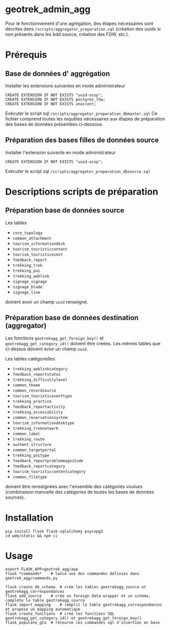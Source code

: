# geotrek_admin_agg

Pour le fonctionnement d'une agrégation, des étapes nécessaires sont décrites dans `/scripts/aggregator_preparation.sql` (création des uuids si non présents dans les bdd source, création des FDW, etc.).
 

# Prérequis

## Base de données d' aggrégation 
Installer les extensions suivantes en mode administrateur

```
CREATE EXTENSION IF NOT EXISTS "uuid-ossp";
CREATE EXTENSION IF NOT EXISTS postgres_fdw;
CREATE EXTENSION IF NOT EXISTS unaccent;
```

Exécuter le script sql `/scripts/aggregator_preparation_dbmaster.sql` 
Ce fichier comprend toutes les requêtes nécessaires aux étapes de préparation des bases de données présentées ci-dessous.

## Préparation des bases filles de données source
Installer l'extension suivante en mode administrateur

```
CREATE EXTENSION IF NOT EXISTS "uuid-ossp";
```

Exécuter le script sql `/scripts/aggregator_preparation_dbsource.sql` 

# Descriptions scripts de préparation
## Préparation base de données source

Les tables
- `core_topology`
- `common_attachment`
- `tourism_informationdesk`
- `tourism_touristiccontent`
- `tourism_touristicevent`
- `feedback_report`
- `trekking_trek`
- `trekking_poi`
- `trekking_weblink`
- `signage_signage`
- `signage_blade`
- `signage_line`

doivent avoir un champ `uuid` renseigné.

## Préparation base de données destination (aggregator)

Les fonctions `geotrekagg_get_foreign_key()` et `geotrekagg_get_category_id()` doivent être créées. Les mêmes tables que ci-dessus doivent avoir un champ `uuid`.

Les tables catégorielles
- `trekking_weblinkcategory`
- `feedback_reportstatus`
- `trekking_difficultylevel`
- `common_theme`
- `common_recordsource`
- `tourism_touristiceventtype`
- `trekking_practice`
- `feedback_reportactivity`
- `trekking_accessibility`
- `common_reservationsystem`
- `tourism_informationdesktype`
- `trekking_treknetwork`
- `common_label`
- `trekking_route`
- `authent_structure`
- `common_targetportal`
- `trekking_poitype`
- `feedback_reportproblemmagnitude`
- `feedback_reportcategory`
- `tourism_touristiccontentcategory`
- `common_filetype`

doivent être renseignées avec l'ensemble des catégories voulues (combinaison manuelle des catégories de toutes les bases de données sources).

# Installation

```
pip install flask flask-sqlalchemy psycopg2
cd web/static && npm ci
```


# Usage

```
export FLASK_APP=geotrek_agg/app
flask *commande*    # lance une des commandes définies dans geotrek_agg/commands.py
```
```
flask create_db_schema  # crée les tables geotrekagg_source et geotrekagg_correspondances
flask add_source    # crée un foreign data wrapper et un schéma, complète la table geotrekagg_source
flask import_mapping    # remplit la table geotrekagg_correspondances et propose un mapping automatique
flask create_functions  # crée les fonctions SQL geotrekagg_get_category_id() et geotrekagg_get_foreign_key()
flask populate_gta  # retourne les commandes sql d'insertion en base
```
